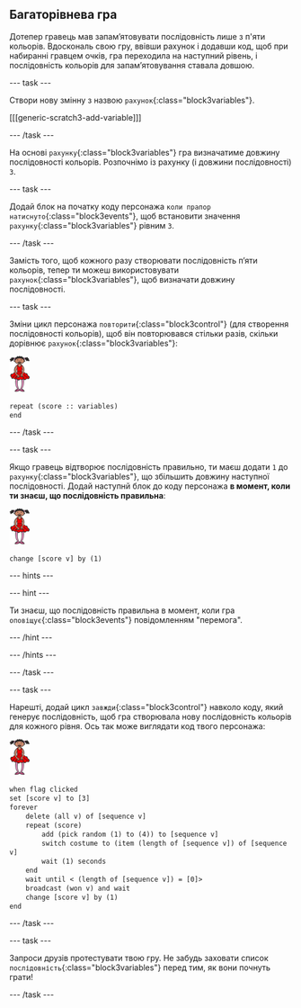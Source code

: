 ## Багаторівнева гра

Дотепер гравець мав запам’ятовувати послідовність лише з п'яти кольорів. Вдоскональ свою гру, ввівши рахунок і додавши код, щоб при набиранні гравцем очків, гра переходила на наступний рівень, і послідовність кольорів для запам’ятовування ставала довшою.

\--- task \---

Створи нову змінну з назвою `рахунок`{:class="block3variables"}.

[[[generic-scratch3-add-variable]]]

\--- /task \---

На основі `рахунку`{:class="block3variables"} гра визначатиме довжину послідовності кольорів. Розпочнімо із рахунку (і довжини послідовності) `3`.

\--- task \---

Додай блок на початку коду персонажа `коли прапор натиснуто`{:class="block3events"}, щоб встановити значення `рахунку`{:class="block3variables"} рівним `3`.

\--- /task \---

Замість того, щоб кожного разу створювати послідовність п’яти кольорів, тепер ти можеш використовувати `рахунок`{:class="block3variables"}, щоб визначати довжину послідовності.

\--- task \---

Зміни цикл персонажа `повторити`{:class="block3control"} (для створення послідовності кольорів), щоб він повторювався стільки разів, скільки дорівнює `рахунок`{:class="block3variables"}:

![спрайт](images/ballerina.png)

```blocks3
repeat (score :: variables)
end
```

\--- /task \---

\--- task \---

Якщо гравець відтворює послідовність правильно, ти маєш додати `1` до `рахунку`{:class="block3variables"}, що збільшить довжину наступної послідовності. Додай наступнй блок до коду персонажа **в момент, коли ти знаєш, що послідовність правильна**:

![спрайт](images/ballerina.png)

```blocks3
change [score v] by (1)
```

\--- hints \---

\--- hint \---

Ти знаєш, що послідовність правильна в момент, коли гра `оповіщує`{:class="block3events"} повідомленням "перемога".

\--- /hint \---

\--- /hints \---

\--- /task \---

\--- task \---

Нарешті, додай цикл `завжди`{:class="block3control"} навколо коду, який генерує послідовність, щоб гра створювала нову послідовність кольорів для кожного рівня. Ось так може виглядати код твого персонажа:

![балерина](images/ballerina.png)

```blocks3
when flag clicked
set [score v] to [3]
forever
    delete (all v) of [sequence v]
    repeat (score)
        add (pick random (1) to (4)) to [sequence v]
        switch costume to (item (length of [sequence v]) of [sequence v]
        wait (1) seconds
    end
    wait until < (length of [sequence v]) = [0]>
    broadcast (won v) and wait
    change [score v] by (1)
end
```

\--- /task \---

\--- task \---

Запроси друзів протестувати твою гру. Не забудь заховати список `послідовність`{:class="block3variables"} перед тим, як вони почнуть грати!

\--- /task \---